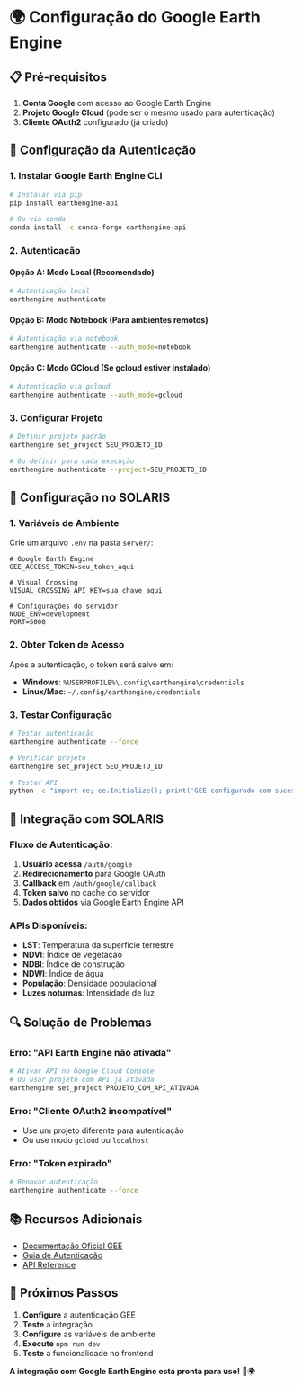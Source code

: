 # 🌍 Configuração do Google Earth Engine

## 📋 Pré-requisitos

1. **Conta Google** com acesso ao Google Earth Engine
2. **Projeto Google Cloud** (pode ser o mesmo usado para autenticação)
3. **Cliente OAuth2** configurado (já criado)

## 🔑 Configuração da Autenticação

### 1. **Instalar Google Earth Engine CLI**

```bash
# Instalar via pip
pip install earthengine-api

# Ou via conda
conda install -c conda-forge earthengine-api
```

### 2. **Autenticação**

#### **Opção A: Modo Local (Recomendado)**
```bash
# Autenticação local
earthengine authenticate
```

#### **Opção B: Modo Notebook (Para ambientes remotos)**
```bash
# Autenticação via notebook
earthengine authenticate --auth_mode=notebook
```

#### **Opção C: Modo GCloud (Se gcloud estiver instalado)**
```bash
# Autenticação via gcloud
earthengine authenticate --auth_mode=gcloud
```

### 3. **Configurar Projeto**

```bash
# Definir projeto padrão
earthengine set_project SEU_PROJETO_ID

# Ou definir para cada execução
earthengine authenticate --project=SEU_PROJETO_ID
```

## 🔧 Configuração no SOLARIS

### 1. **Variáveis de Ambiente**

Crie um arquivo `.env` na pasta `server/`:

```env
# Google Earth Engine
GEE_ACCESS_TOKEN=seu_token_aqui

# Visual Crossing
VISUAL_CROSSING_API_KEY=sua_chave_aqui

# Configurações do servidor
NODE_ENV=development
PORT=5000
```

### 2. **Obter Token de Acesso**

Após a autenticação, o token será salvo em:
- **Windows**: `%USERPROFILE%\.config\earthengine\credentials`
- **Linux/Mac**: `~/.config/earthengine/credentials`

### 3. **Testar Configuração**

```bash
# Testar autenticação
earthengine authenticate --force

# Verificar projeto
earthengine set_project SEU_PROJETO_ID

# Testar API
python -c "import ee; ee.Initialize(); print('GEE configurado com sucesso!')"
```

## 🚀 Integração com SOLARIS

### **Fluxo de Autenticação:**

1. **Usuário acessa** `/auth/google`
2. **Redirecionamento** para Google OAuth
3. **Callback** em `/auth/google/callback`
4. **Token salvo** no cache do servidor
5. **Dados obtidos** via Google Earth Engine API

### **APIs Disponíveis:**

- **LST**: Temperatura da superfície terrestre
- **NDVI**: Índice de vegetação
- **NDBI**: Índice de construção
- **NDWI**: Índice de água
- **População**: Densidade populacional
- **Luzes noturnas**: Intensidade de luz

## 🔍 Solução de Problemas

### **Erro: "API Earth Engine não ativada"**
```bash
# Ativar API no Google Cloud Console
# Ou usar projeto com API já ativada
earthengine set_project PROJETO_COM_API_ATIVADA
```

### **Erro: "Cliente OAuth2 incompatível"**
- Use um projeto diferente para autenticação
- Ou use modo `gcloud` ou `localhost`

### **Erro: "Token expirado"**
```bash
# Renovar autenticação
earthengine authenticate --force
```

## 📚 Recursos Adicionais

- [Documentação Oficial GEE](https://developers.google.com/earth-engine)
- [Guia de Autenticação](https://developers.google.com/earth-engine/guides/auth)
- [API Reference](https://developers.google.com/earth-engine/apidocs)

## 🎯 Próximos Passos

1. **Configure** a autenticação GEE
2. **Teste** a integração
3. **Configure** as variáveis de ambiente
4. **Execute** `npm run dev`
5. **Teste** a funcionalidade no frontend

**A integração com Google Earth Engine está pronta para uso!** 🚀🌍
